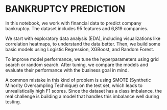 # **BANKRUPTCY PREDICTION**

In this notebook, we work with financial data to predict company bankruptcy. The dataset includes 95 features and 6,819 companies.

We start with exploratory data analysis (EDA), including visualizations like correlation heatmaps, to understand the data better. Then, we build some basic models using Logistic Regression, XGBoost, and Random Forest.

To improve model performance, we tune the hyperparameters using grid search or random search. After tuning, we compare the models and evaluate their performance with the business goal in mind.

A common mistake in this kind of problem is using SMOTE (Synthetic Minority Oversampling Technique) on the test set, which leads to unrealistically high F1 scores. Since the dataset has a class imbalance, the real challenge is building a model that handles this imbalance well during testing.
